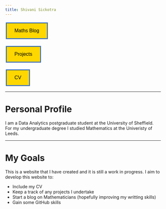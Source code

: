 ```yaml
---
title: Shivani Sickotra
---
```

<form action="https://sickotra.github.io/maths">
    <input type="submit" style = "
  border: ridge #4780D5; /* Blue */
  color: black;
  background-color: #FFD700; /* Yellow */                                
  padding: 15px 25px;                               
  text-align: center;
  text-decoration: none;
  display: inline-block;
  font-size: 16px;
  margin: 4px 2px;
  cursor: pointer;" value="Maths Blog" />
</form>

<form action="https://sickotra.github.io/projects">
    <input type="submit" style = "
  border: ridge #4780D5; /* Blue */
  color: black;
  background-color: #FFD700; /* Yellow */                                
  padding: 15px 25px;                               
  text-align: center;
  text-decoration: none;
  display: inline-block;
  font-size: 16px;
  margin: 4px 2px;
  cursor: pointer;" value="Projects" />
</form>

<form action="https://sickotra.github.io/cv">
    <input type="submit" style = "
  border: ridge #4780D5; /* Blue */
  color: black;
  background-color: #FFD700; /* Yellow */                                
  padding: 15px 25px;                               
  text-align: center;
  text-decoration: none;
  display: inline-block;
  font-size: 16px;
  margin: 4px 2px;
  cursor: pointer;" value="CV" />
</form>

-----------------------------------------------------------------

# Personal Profile 
I am a Data Analytics postgraduate student at the University of Sheffield. For my undergraduate degree I studied Mathematics at the Univeristy of Leeds.

-----------------------------------------------------------------

# My Goals 
This is a website that I have created and it is still a work in progress.
I aim to develop this website to:

* Include my CV
* Keep a track of any projects I undertake
* Start a blog on Mathematicians (hopefully improving my writting skills)
* Gain some GitHub skills



